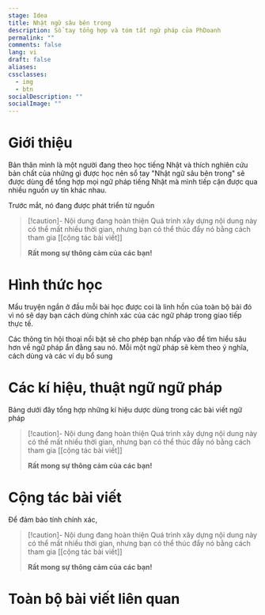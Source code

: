 ```yaml
---
stage: Idea
title: Nhật ngữ sâu bên trong
description: Sổ tay tổng hợp và tóm tắt ngữ pháp của PhDoanh
permalink: ""
comments: false
lang: vi
draft: false
aliases: 
cssclasses:
  - img
  - btn
socialDescription: ""
socialImage: ""
---
```


# Giới thiệu
Bản thân mình là một người đang theo học tiếng Nhật và thích nghiên cứu bản chất của những gì được học nên sổ tay "Nhật ngữ sâu bên trong" sẽ được dùng để tổng hợp mọi ngữ pháp tiếng Nhật mà mình tiếp cận được qua nhiều nguồn uy tín khác nhau.

Trước mắt, nó đang được phát triển từ nguồn 

> [!caution]- Nội dung đang hoàn thiện
> Quá trình xây dựng nội dung này có thể mất nhiều thời gian, nhưng bạn có thể thúc đẩy nó bằng cách tham gia [[cộng tác bài viết]]
> 
> **Rất mong sự thông cảm của các bạn!**


# Hình thức học
Mẩu truyện ngắn ở đầu mỗi bài học được coi là linh hồn của toàn bộ bài đó vì nó sẽ dạy bạn cách dùng chính xác của các ngữ pháp trong giao tiếp thực tế. 

Các thông tin hội thoại nổi bật sẽ cho phép bạn nhấp vào để tìm hiểu sâu hơn về ngữ pháp ẩn đằng sau nó. Mỗi một ngữ pháp sẽ kèm theo ý nghĩa, cách dùng và các ví dụ bổ sung

# Các kí hiệu, thuật ngữ ngữ pháp
Bảng dưới đây tổng hợp những kí hiệu dược dùng trong các bài viết ngữ pháp

> [!caution]- Nội dung đang hoàn thiện
> Quá trình xây dựng nội dung này có thể mất nhiều thời gian, nhưng bạn có thể thúc đẩy nó bằng cách tham gia [[cộng tác bài viết]]
> 
> **Rất mong sự thông cảm của các bạn!**

# Cộng tác bài viết
Để đảm bảo tính chính xác, 

> [!caution]- Nội dung đang hoàn thiện
> Quá trình xây dựng nội dung này có thể mất nhiều thời gian, nhưng bạn có thể thúc đẩy nó bằng cách tham gia [[cộng tác bài viết]]
> 
> **Rất mong sự thông cảm của các bạn!**

# Toàn bộ bài viết liên quan
